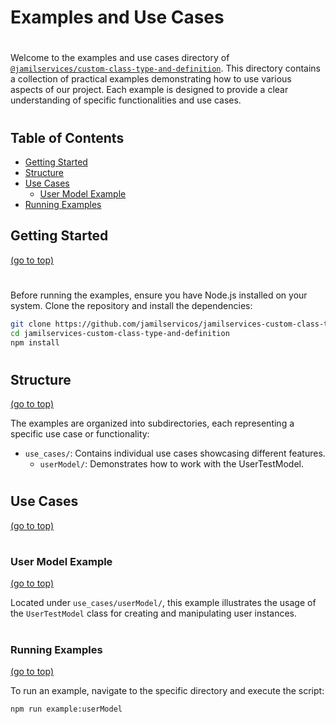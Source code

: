 # <span id="examples-and-use-cases">Examples and Use Cases</span>   
#
Welcome to the examples and use cases directory of [`@jamilservices/custom-class-type-and-definition`](https://github.com/jamilservicos/jamilservices-custom-class-type-and-definition). This directory contains a collection of practical examples demonstrating how to use various aspects of our project. Each example is designed to provide a clear understanding of specific functionalities and use cases.
   
#
## Table of Contents
- [Getting Started](#getting-started)
- [Structure](#structure)
- [Use Cases](#use-cases)
    - [User Model Example](#user-model-example)
- [Running Examples](#running-examples)

## <span id="getting-started">Getting Started</span>
[(go to top)](#examples-and-use-cases)   

#
Before running the examples, ensure you have Node.js installed on your system. Clone the repository and install the dependencies:   

```bash
git clone https://github.com/jamilservicos/jamilservices-custom-class-type-and-definition
cd jamilservices-custom-class-type-and-definition
npm install
```   

#
## <span id="structure">Structure</span> 
[(go to top)](#examples-and-use-cases)   

The examples are organized into subdirectories, each representing a specific use case or functionality:

- `use_cases/`: Contains individual use cases showcasing different features.
  - `userModel/`: Demonstrates how to work with the UserTestModel.

# 
## <span id="use-cases">Use Cases</span>
[(go to top)](#examples-and-use-cases)   

#
### <span id="user-model-example">User Model Example</span>
[(go to top)](#examples-and-use-cases)   

Located under `use_cases/userModel/`, this example illustrates the usage of the `UserTestModel` class for creating and manipulating user instances.   
   
#
### <span id="running-examples">Running Examples</span>
[(go to top)](#examples-and-use-cases)   

To run an example, navigate to the specific directory and execute the script:

```bash
npm run example:userModel
```   